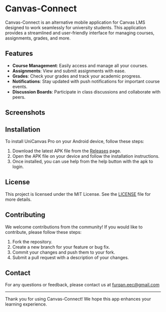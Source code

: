 # Canvas-Connect

Canvas-Connect is an alternative mobile application for Canvas LMS designed to work seamlessly for university students. This application provides a streamlined and user-friendly interface for managing courses, assignments, grades, and more.

## Features

- **Course Management**: Easily access and manage all your courses.
- **Assignments**: View and submit assignments with ease.
- **Grades**: Check your grades and track your academic progress.
- **Notifications**: Stay updated with push notifications for important course events.
- **Discussion Boards**: Participate in class discussions and collaborate with peers.
## Screenshots


## Installation

To install UniCanvas Pro on your Android device, follow these steps:

1. Download the latest APK file from the [Releases](https://github.com/furqanbhat/canvas-connect/releases) page.
2. Open the APK file on your device and follow the installation instructions.
3. Once installed, you can use help from the help button with the apk to login.

## License

This project is licensed under the MIT License. See the [LICENSE](LICENSE) file for more details.

## Contributing

We welcome contributions from the community! If you would like to contribute, please follow these steps:

1. Fork the repository.
2. Create a new branch for your feature or bug fix.
3. Commit your changes and push them to your fork.
4. Submit a pull request with a description of your changes.

## Contact

For any questions or feedback, please contact us at furqan.eec@gmail.com

---

Thank you for using Canvas-Connect! We hope this app enhances your learning experience.
